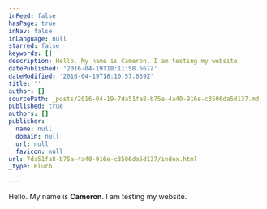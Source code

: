 ```yaml
---
inFeed: false
hasPage: true
inNav: false
inLanguage: null
starred: false
keywords: []
description: Hello. My name is Cameron. I am testing my website.
datePublished: '2016-04-19T18:11:58.667Z'
dateModified: '2016-04-19T18:10:57.639Z'
title: ''
author: []
sourcePath: _posts/2016-04-19-7da51fa8-b75a-4a40-916e-c3506da5d137.md
published: true
authors: []
publisher:
  name: null
  domain: null
  url: null
  favicon: null
url: 7da51fa8-b75a-4a40-916e-c3506da5d137/index.html
_type: Blurb

---
```

Hello. My name is **Cameron**. I am testing my website.